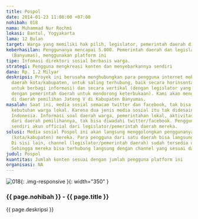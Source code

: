```yaml
---
title: Pospol
date: 2014-01-23 11:08:00 +07:00
nohibah: 018
nama: Muhammad Nur Rochmi
lokasi: Bantul, Yogyakarta
lama: 12 Bulan
target: Warga yang memiliki hak pilih, legislator, pemerintah daerah di Banyumas
keberhasilan: Penggunanya mencapai 5.000. Pemerintah daerah dan legislator di daerah
  (Banyumas), menggunakan platform ini
tipe: Infomasi direktori sosial berbasis warga.
strategi: Pengguna mengkreasi konten dan menyebarkannya sendiri
dana: Rp. 1.2 Milyar
deskripsi: Proyek ini berusaha menghubungkan para pengguna internet mobile di suatu
  daerah kota/kabupaten, untuk saling terhubung, baik secara horinsontal (sesama warga
  untuk berbagi informasi) dan secara vertikal (dengan legislator yang mewakili daerahnya,
  dengan pemerintah daerah untuk mendorong keterbukaan). Kami akan menggawali dengan
  di daerah pemilihan Jateng V di Kabupaten Banyumas.
masalah: Saat ini, media sosial semacam twitter dan facebook, tak bisa mengakomodasi
  kebutuhan warga lokal. Karena dua jenis media sosial itu tak didesain sesuai konteks
  Indonesia. Informasi soal daerah warga, pemerintahan lokal, aktivitas legislator
  dari daerah pemilihannya, tak bisa diwadahi twitter/facebook. Pengguna harus mencari
  sendiri akun official dari legislator/pemerintah daerah mereka.
solusi: Media sosial Pospol ini akan langsung menggolongkan penggunanya pada daerah
  (kota/kabupaten) mereka. Para pengguna dari satu daerah bisa langsung terhubung.
  Di sisi lain, channel (legislator/pemerintah daerah) sudah tersedia di daerah mereka.
  Sehingga mereka bisa terhubung langsung dengan channel yang sesuai daerahnya.
judul: Pospol
kuantitas: Jumlah konten sesuai dengan jumlah pengguna platform ini
organisasi: NA
---
```


![018](/static/img/hibahcms/018.png){: .img-responsive }{: width="350" }

### {{ page.nohibah }} - {{ page.title }}

{{ page.deskripsi }}
